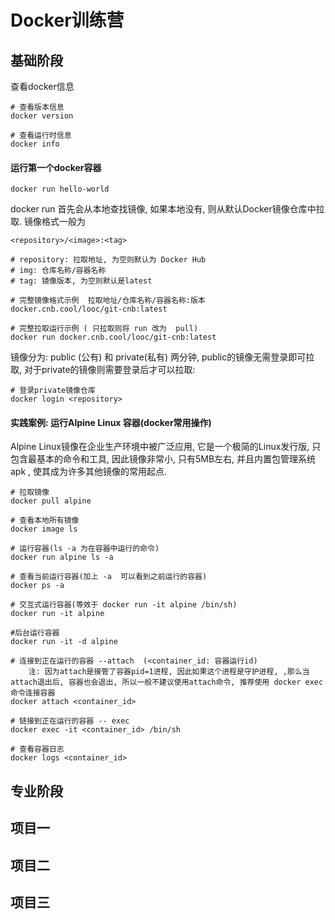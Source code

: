 # Docker训练营
## 基础阶段
查看docker信息
```shell
# 查看版本信息
docker version

# 查看运行时信息
docker info
```

#### 运行第一个docker容器
```shell
docker run hello-world
```
docker run 首先会从本地查找镜像, 如果本地没有, 则从默认Docker镜像仓库中拉取. 
镜像格式一般为
```shell
<repository>/<image>:<tag>

# repository: 拉取地址, 为空则默认为 Docker Hub
# img: 仓库名称/容器名称
# tag: 镜像版本, 为空则默认是latest

# 完整镜像格式示例  拉取地址/仓库名称/容器名称:版本
docker.cnb.cool/looc/git-cnb:latest

# 完整拉取运行示例 ( 只拉取则将 run 改为  pull)
docker run docker.cnb.cool/looc/git-cnb:latest
```
镜像分为: public (公有) 和 private(私有) 两分钟, public的镜像无需登录即可拉取, 对于private的镜像则需要登录后才可以拉取: 
```shell
# 登录private镜像仓库
docker login <repository>
```

#### 实践案例: 运行Alpine Linux 容器(docker常用操作)
Alpine Linux镜像在企业生产环境中被广泛应用, 它是一个极简的Linux发行版, 只包含最基本的命令和工具, 因此镜像非常小, 只有5MB左右, 并且内置包管理系统 apk , 使其成为许多其他镜像的常用起点. 
```shell
# 拉取镜像
docker pull alpine

# 查看本地所有镜像 
docker image ls

# 运行容器(ls -a 为在容器中运行的命令)
docker run alpine ls -a

# 查看当前运行容器(加上 -a  可以看到之前运行的容器)
docker ps -a

# 交互式运行容器(等效于 docker run -it alpine /bin/sh)
docker run -it alpine

#后台运行容器
docker run -it -d alpine

# 连接到正在运行的容器 --attach  (<container_id: 容器运行id)
	注: 因为attach是接管了容器pid=1进程, 因此如果这个进程是守护进程, ,那么当attach退出后, 容器也会退出, 所以一般不建议使用attach命令, 推荐使用 docker exec命令连接容器
docker attach <container_id>

# 链接到正在运行的容器 -- exec
docker exec -it <container_id> /bin/sh

# 查看容器日志 
docker logs <container_id>
```
## 专业阶段
## 项目一
## 项目二
## 项目三
